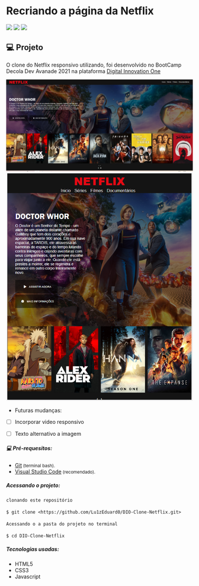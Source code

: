 # Recriando a página da Netflix
![](https://img.shields.io/github/languages/count/Lu1zEduard0/introduction-css3-html5-DIO) ![](https://img.shields.io/github/repo-size/Lu1zEduard0/introduction-css3-html5-DIO) ![](https://img.shields.io/github/last-commit/Lu1zEduard0/introduction-css3-html5-DIO)

## :computer:	 Projeto

O clone do Netflix responsivo utilizando, foi desenvolvido no BootCamp Decola Dev Avanade 2021 na plataforma [Digital Innovation One](//https://web.digitalinnovation.one/ "Digital Innovation One") 

![](https://raw.githubusercontent.com/Lu1zEduard0/DIO-Clone-Netflix/main/img-github/full-screen.PNG)
![](https://raw.githubusercontent.com/Lu1zEduard0/DIO-Clone-Netflix/main/img-github/responsive.PNG)
* Futuras mudanças: 
- [ ]  Incorporar video responsivo
- [ ]  Texto alternativo a imagem 


##### :computer: Pré-requesitos: 

* <a href="https://git-scm.com">Git</a><small> (terminal bash).</small>
* <a href="https//code.visualstudio.com">Visual Studio Code</a><small> (recomendado).</small>

##### Acessando o projeto:

````
clonando este repositório

$ git clone <https://github.com/Lu1zEduard0/DIO-Clone-Netflix.git>

Acessando o a pasta do projeto no terminal

$ cd DIO-Clone-Netflix
````

##### Tecnologias usadas:

- HTML5
- CSS3
- Javascript
